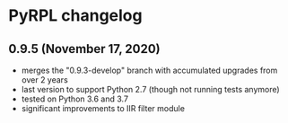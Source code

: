 # PyRPL changelog


## 0.9.5 (November 17, 2020)

- merges the "0.9.3-develop" branch with accumulated upgrades from over 2 years
- last version to support Python 2.7 (though not running tests anymore)
- tested on Python 3.6 and 3.7
- significant improvements to IIR filter module